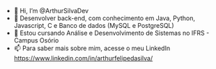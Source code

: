- 👋 Hi, I’m @ArthurSilvaDev
- 👀 Desenvolver back-end, com conhecimento em Java, Python, Javascript, C e Banco de dados (MySQL e PostgreSQL)
- 🌱 Estou cursando Análise e Desenvolvimento de Sistemas no IFRS - Campus Osório
- 📫 Para saber mais sobre mim, acesse o meu LinkedIn https://www.linkedin.com/in/arthurfelipedasilva/

<!---
ArthurSilvaDev/ArthurSilvaDev is a ✨ special ✨ repository because its `README.md` (this file) appears on your GitHub profile.
You can click the Preview link to take a look at your changes.
--->
